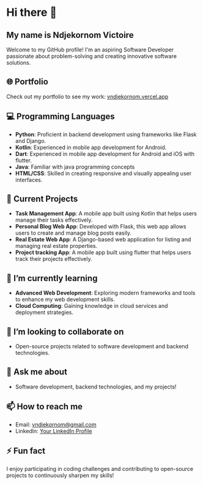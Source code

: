 # Hi there 👋
## My name is Ndjekornom Victoire

Welcome to my GitHub profile! I'm an aspiring Software Developer passionate about problem-solving and creating innovative software solutions.

## 🌐 Portfolio
Check out my portfolio to see my work: [vndjekornom.vercel.app](https://vndjekornom.vercel.app/)

## 💻 Programming Languages
- **Python**: Proficient in backend development using frameworks like Flask and Django.
- **Kotlin**: Experienced in mobile app development for Android.
- **Dart**: Experienced in mobile app development for Android and iOS with flutter.
- **Java**: Familiar with java programming concepts
- **HTML/CSS**: Skilled in creating responsive and visually appealing user interfaces.

## 🚀 Current Projects
- **Task Management App**: A mobile app built using Kotlin that helps users manage their tasks effectively.
- **Personal Blog Web App**: Developed with Flask, this web app allows users to create and manage blog posts easily.
- **Real Estate Web App**: A Django-based web application for listing and managing real estate properties.
- **Project tracking App**: A mobile app built using flutter that helps users track their projects effectively.

## 🌱 I’m currently learning
- **Advanced Web Development**: Exploring modern frameworks and tools to enhance my web development skills.
- **Cloud Computing**: Gaining knowledge in cloud services and deployment strategies.

## 🤝 I’m looking to collaborate on
- Open-source projects related to software development and backend technologies.

## 💬 Ask me about
- Software development, backend technologies, and my projects!

## 📫 How to reach me
- Email: [vndjekornom@gmail.com](mailto:vndjekornom@gmail.com)
- LinkedIn: [Your LinkedIn Profile](linkedin.com/in/v-ndjekornom)

## ⚡ Fun fact
I enjoy participating in coding challenges and contributing to open-source projects to continuously sharpen my skills!

<!--
**ndjek1/ndjek1** is a ✨ _special_ ✨ repository because its `README.md` (this file) appears on your GitHub profile.
-->
